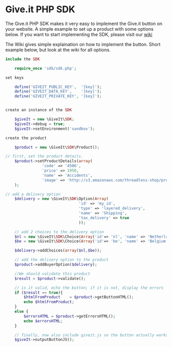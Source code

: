 Give.it PHP SDK
=======

The Give.it PHP SDK makes it very easy to implement the Give.it button on your website. A simple example to set up a product with some options below. If you want to start implementing the SDK, please visit our [wiki](https://github.com/giveit/sdk-php/wiki)

The Wiki gives simple explaination on how to implement the button. Short example below, but look at the wiki for all options.

```php
include the SDK

    require_once 'sdk/sdk.php';

set keys

    define('GIVEIT_PUBLIC_KEY',  '[key]');
    define('GIVEIT_DATA_KEY',    '[key]');
    define('GIVEIT_PRIVATE_KEY', '[key]');


create an instance of the SDK

    $giveIt = new \GiveIt\SDK;
    $giveIt->debug = true;
    $giveIt->setEnvironment('sandbox');

create the product

    $product = new \GiveIt\SDK\Product();

// first, set the product details.
    $product->setProductDetails(array(
                'code' => '4506',
                'price' => 1950,
                'name' => 'Accidents',
                'image' => 'http://s3.amazonaws.com/threadless-shop/products/4506/636x460shirt_guys_01.jpg')
    );

// add a delivery option
    $delivery = new \GiveIt\SDK\Option(Array(
                                'id' => 'my_id',
                                'type' => 'layered_delivery',
                                'name' => 'Shipping',
                                'tax_delivery' => true
                                ));

    // add 2 choices to the delivery option
    $nl = new \GiveIt\SDK\Choice(Array('id'=> 'nl', 'name' => 'Netherlands', 'price' => 495));
    $be = new \GiveIt\SDK\Choice(Array('id'=> 'be', 'name' => 'Belgium', 'price' => 895));

    $delivery->addChoices(array($nl,$be));

    // add the delivery option to the product
    $product->addBuyerOption($delivery);

    //We should validate this product
    $result = $product->validate();

    // is it valid, echo the button; if it is not, display the errors
    if ($result == true){
        $htmlFromProduct    = $product->getButtonHTML();
        echo $htmlFromProduct;
    }
    else {
        $errorsHTML = $product->getErrorsHTML();
        echo $errorsHTML;
    }

    // finally, now also include giveit.js so the button actually works
    $giveIt->outputButtonJS();

```
